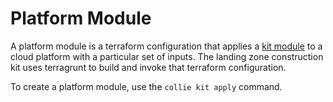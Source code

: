 # Platform Module

A platform module is a terraform configuration that applies a [kit module](../reference/kit-module.md) to a cloud platform with a particular set of inputs. The landing zone construction kit uses terragrunt to build and invoke that terraform configuration.

To create a platform module, use the `collie kit apply` command.
